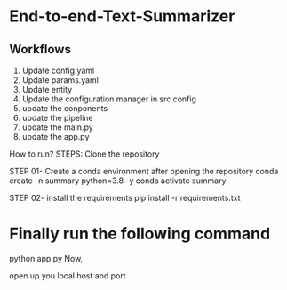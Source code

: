 # End-to-end-Text-Summarizer


## Workflows

1. Update config.yaml
2. Update params.yaml
3. Update entity
4. Update the configuration manager in src config
5. update the conponents
6. update the pipeline
7. update the main.py
8. update the app.py



How to run?
STEPS:
Clone the repository

STEP 01- Create a conda environment after opening the repository
conda create -n summary python=3.8 -y
conda activate summary

STEP 02- install the requirements
pip install -r requirements.txt
# Finally run the following command
python app.py
Now,

open up you local host and port
